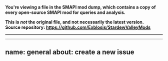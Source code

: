 **You're viewing a file in the SMAPI mod dump, which contains a copy of every open-source SMAPI mod
for queries and analysis.**

**This is _not_ the original file, and not necessarily the latest version.**  
**Source repository: https://github.com/Exblosis/StardewValleyMods**

----

---
name: general
about: create a new issue
---

<!--
Please add to the Title the Mod Name!
Title: [Mod Name] Yout Title

Please add a Label
-->

